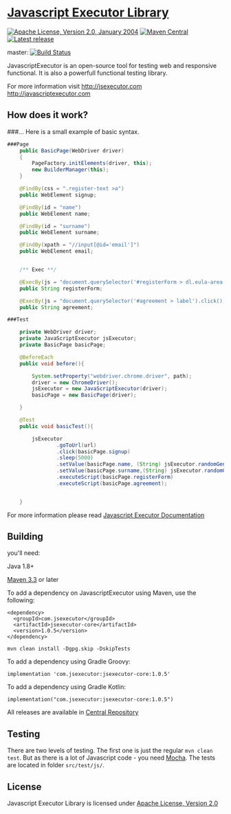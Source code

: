 [Javascript Executor Library](http://jsexecutor.com)
==============
[![Apache License, Version 2.0, January 2004](https://img.shields.io/badge/License-Apache%202.0-blue.svg)](https://opensource.org/licenses/Apache-2.0)
[![Maven Central](https://img.shields.io/maven-central/v/com.jsexecutor/jsexecutor-core.svg?label=Maven%20Central)](https://search.maven.org/artifact/com.jsexecutor/jsexecutor-core/1.0.5/jar)
[![Latest release](https://img.shields.io/github/release/szcn/jsexecutor.svg)](https://github.com/szcn/jsexecutor/releases/latest)

master: [![Build Status](https://travis-ci.com/szcn/jsexecutor.svg?branch=master)](https://travis-ci.com/szcn/jsexecutor)

JavascriptExecutor is an open-source tool for testing web and responsive functional. It is also a powerfull functional testing library.

For more information visit http://jsexecutor.com http://javascriptexecutor.com



How does it work?
------------
###...
Here is a small example of basic syntax.

```java
###Page
    public BasicPage(WebDriver driver)
    {
        PageFactory.initElements(driver, this);
        new BuilderManager(this);
    }

    @FindBy(css = ".register-text >a")
    public WebElement signup;

    @FindBy(id = "name")
    public WebElement name;

    @FindBy(id = "surname")
    public WebElement surname;

    @FindBy(xpath = "//input[@id='email']")
    public WebElement email;


    /** Exec **/

    @ExecBy(js = "document.querySelector('#registerForm > dl.eula-area > dd:nth-child(1) > label').click();")
    public String registerForm;

    @ExecBy(js = "document.querySelector('#agreement > label').click();")
    public String agreement;

###Test

    private WebDriver driver;
    private JavaScriptExecutor jsExecutor;
    private BasicPage basicPage;

    @BeforeEach
    public void before(){

        System.setProperty("webdriver.chrome.driver", path);
        driver = new ChromeDriver();
        jsExecutor = new JavaScriptExecutor(driver);
        basicPage = new BasicPage(driver);

    }

    @Test
    public void basicTest(){

        jsExecutor
                .goToUrl(url)
                .click(basicPage.signup)
                .sleep(5000)
                .setValue(basicPage.name, (String) jsExecutor.randomGenerate(DataType.STRING,5))
                .setValue(basicPage.surname,(String) jsExecutor.randomGenerate(DataType.STRING,5))
                .executeScript(basicPage.registerForm)
                .executeScript(basicPage.agreement);


    }
```

For more information please read [Javascript Executor Documentation](http://jsexecutor.com)

Building 
-----------

you'll need:

Java 1.8+

[Maven 3.3](http://maven.apache.org/download.cgi) or later

To add a dependency on JavascriptExecutor using Maven, use the following:

```
<dependency>
  <groupId>com.jsexecutor</groupId>
  <artifactId>jsexecutor-core</artifactId>
  <version>1.0.5</version>
</dependency>
```

```
mvn clean install -Dgpg.skip -DskipTests
```

To add a dependency using Gradle Groovy:

```
implementation 'com.jsexecutor:jsexecutor-core:1.0.5'
```

To add a dependency using Gradle Kotlin:

```
implementation("com.jsexecutor:jsexecutor-core:1.0.5")
```

All releases are available in
[Central Repository](https://search.maven.org/artifact/com.jsexecutor/jsexecutor-core/1.0.5/jar)



Testing
-----------
There are two levels of testing. The first one is just the regular ```mvn clean test```. But as there is a lot of Javascript code - you need [Mocha](http://mochajs.org). The tests are located in folder ```src/test/js/```.


License
------------

Javascript Executor Library is licensed under [Apache License, Version 2.0](http://www.apache.org/licenses/LICENSE-2.0)
